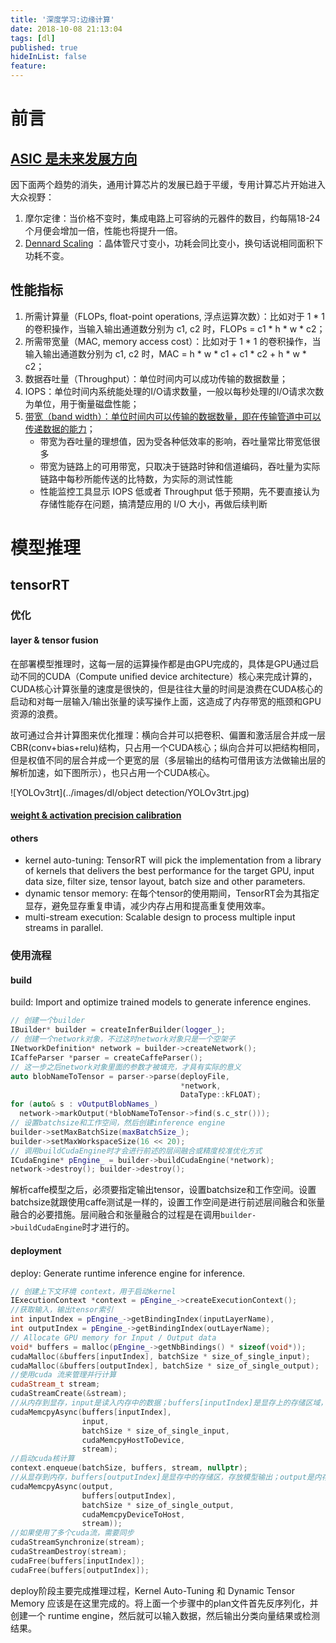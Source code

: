 ```yaml
---
title: '深度学习:边缘计算'
date: 2018-10-08 21:13:04
tags: [dl]
published: true
hideInList: false
feature: 
---
```


# 前言

## [ASIC 是未来发展方向](https://baijiahao.baidu.com/s?id=1610466874421673569&wfr=spider&for=pc)

因下面两个趋势的消失，通用计算芯片的发展已趋于平缓，专用计算芯片开始进入大众视野：

1. 摩尔定律：当价格不变时，集成电路上可容纳的元器件的数目，约每隔18-24个月便会增加一倍，性能也将提升一倍。
2. [Dennard Scaling](http://www.newsmth.net/nForum/#!article/CSArch/43360) ：晶体管尺寸变小，功耗会同比变小，换句话说相同面积下功耗不变。

## 性能指标

1. 所需计算量（FLOPs, float-point operations, 浮点运算次数）：比如对于 1 * 1 的卷积操作，当输入输出通道数分别为 c1, c2 时，FLOPs = c1 * h * w * c2；
2. 所需带宽量（MAC, memory access cost）：比如对于 1 * 1 的卷积操作，当输入输出通道数分别为 c1, c2 时，MAC = h * w * c1 + c1 * c2 + h * w * c2；
3. 数据吞吐量（Throughput）：单位时间内可以成功传输的数据数量；
4. IOPS：单位时间内系统能处理的I/O请求数量，一般以每秒处理的I/O请求次数为单位，用于衡量磁盘性能；
5. [带宽（band width）：单位时间内可以传输的数据数量，即在传输管道中可以传递数据的能力](https://community.emc.com/docs/DOC-28653)；
   * 带宽为吞吐量的理想值，因为受各种低效率的影响，吞吐量常比带宽低很多
   * 带宽为链路上的可用带宽，只取决于链路时钟和信道编码，吞吐量为实际链路中每秒所能传送的比特数，为实际的测试性能
   * 性能监控工具显示 IOPS 低或者 Throughput 低于预期，先不要直接认为存储性能存在问题，搞清楚应用的 I/O 大小，再做后续判断

# 模型推理

## tensorRT

### 优化

#### layer & tensor fusion

在部署模型推理时，这每一层的运算操作都是由GPU完成的，具体是GPU通过启动不同的CUDA（Compute unified device architecture）核心来完成计算的，CUDA核心计算张量的速度是很快的，但是往往大量的时间是浪费在CUDA核心的启动和对每一层输入/输出张量的读写操作上面，这造成了内存带宽的瓶颈和GPU资源的浪费。

故可通过合并计算图来优化推理：横向合并可以把卷积、偏置和激活层合并成一层CBR(conv+bias+relu)结构，只占用一个CUDA核心；纵向合并可以把结构相同，但是权值不同的层合并成一个更宽的层（多层输出的结构可借用该方法做输出层的解析加速，如下图所示），也只占用一个CUDA核心。

![YOLOv3trt](../images/dl/object detection/YOLOv3trt.jpg)

#### [weight & activation precision calibration](<https://arleyzhang.github.io/articles/923e2c40/>)



#### others

* kernel auto-tuning: TensorRT will pick the implementation from a library of kernels that delivers the best performance for the target GPU, input data size, filter size, tensor layout, batch size and other parameters.
* dynamic tensor memory: 在每个tensor的使用期间，TensorRT会为其指定显存，避免显存重复申请，减少内存占用和提高重复使用效率。
* multi-stream execution: Scalable design to process multiple input streams in parallel.

### 使用流程

#### build

build: Import and optimize trained models to generate inference engines.

``` c++
// 创建一个builder
IBuilder* builder = createInferBuilder(logger_);
// 创建一个network对象，不过这时network对象只是一个空架子
INetworkDefinition* network = builder->createNetwork();
ICaffeParser *parser = createCaffeParser();
// 这一步之后network对象里面的参数才被填充，才具有实际的意义
auto blobNameToTensor = parser->parse(deployFile,                                                 modelFile,
                                      *network,
                                      DataType::kFLOAT);
for (auto& s : vOutputBlobNames_)
  network->markOutput(*blobNameToTensor->find(s.c_str()));
// 设置batchsize和工作空间，然后创建inference engine
builder->setMaxBatchSize(maxBatchSize_);
builder->setMaxWorkspaceSize(16 << 20); 
// 调用buildCudaEngine时才会进行前述的层间融合或精度校准优化方式
ICudaEngine* pEngine_ = builder->buildCudaEngine(*network);
network->destroy(); builder->destroy();
```

解析caffe模型之后，必须要指定输出tensor，设置batchsize和工作空间。设置batchsize就跟使用caffe测试是一样的，设置工作空间是进行前述层间融合和张量融合的必要措施。层间融合和张量融合的过程是在调用`builder->buildCudaEngine`时才进行的。

#### deployment

deploy: Generate runtime inference engine for inference.

``` c++
// 创建上下文环境 context，用于启动kernel
IExecutionContext *context = pEngine_->createExecutionContext();
//获取输入，输出tensor索引
int inputIndex = pEngine_->getBindingIndex(inputLayerName),
int outputIndex = pEngine_->getBindingIndex(outLayerName);
// Allocate GPU memory for Input / Output data
void* buffers = malloc(pEngine_->getNbBindings() * sizeof(void*));
cudaMalloc(&buffers[inputIndex], batchSize * size_of_single_input);
cudaMalloc(&buffers[outputIndex], batchSize * size_of_single_output);
//使用cuda 流来管理并行计算
cudaStream_t stream;
cudaStreamCreate(&stream);
//从内存到显存，input是读入内存中的数据；buffers[inputIndex]是显存上的存储区域，用于存放输入数据
cudaMemcpyAsync(buffers[inputIndex], 
                input, 
                batchSize * size_of_single_input, 
                cudaMemcpyHostToDevice, 
                stream);
//启动cuda核计算
context.enqueue(batchSize, buffers, stream, nullptr);
//从显存到内存，buffers[outputIndex]是显存中的存储区，存放模型输出；output是内存中的数据
cudaMemcpyAsync(output, 
                buffers[outputIndex], 
                batchSize * size_of_single_output, 
                cudaMemcpyDeviceToHost, 
                stream));
//如果使用了多个cuda流，需要同步
cudaStreamSynchronize(stream);
cudaStreamDestroy(stream);
cudaFree(buffers[inputIndex]);
cudaFree(buffers[outputIndex]);
```

deploy阶段主要完成推理过程，Kernel Auto-Tuning 和 Dynamic Tensor Memory 应该是在这里完成的。将上面一个步骤中的plan文件首先反序列化，并创建一个 runtime engine，然后就可以输入数据，然后输出分类向量结果或检测结果。